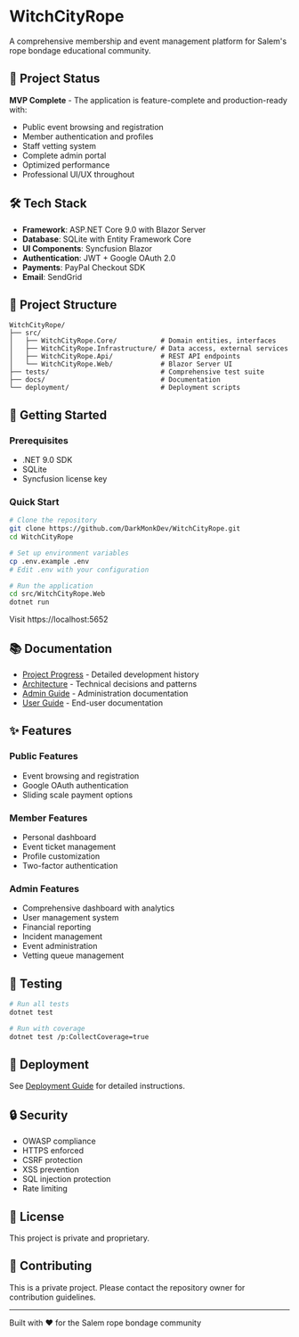 # WitchCityRope

A comprehensive membership and event management platform for Salem's rope bondage educational community.

## 🚀 Project Status

**MVP Complete** - The application is feature-complete and production-ready with:
- Public event browsing and registration
- Member authentication and profiles  
- Staff vetting system
- Complete admin portal
- Optimized performance
- Professional UI/UX throughout

## 🛠️ Tech Stack

- **Framework**: ASP.NET Core 9.0 with Blazor Server
- **Database**: SQLite with Entity Framework Core
- **UI Components**: Syncfusion Blazor
- **Authentication**: JWT + Google OAuth 2.0
- **Payments**: PayPal Checkout SDK
- **Email**: SendGrid

## 📁 Project Structure

```
WitchCityRope/
├── src/
│   ├── WitchCityRope.Core/           # Domain entities, interfaces
│   ├── WitchCityRope.Infrastructure/ # Data access, external services
│   ├── WitchCityRope.Api/            # REST API endpoints
│   └── WitchCityRope.Web/            # Blazor Server UI
├── tests/                            # Comprehensive test suite
├── docs/                             # Documentation
└── deployment/                       # Deployment scripts
```

## 🚀 Getting Started

### Prerequisites
- .NET 9.0 SDK
- SQLite
- Syncfusion license key

### Quick Start
```bash
# Clone the repository
git clone https://github.com/DarkMonkDev/WitchCityRope.git
cd WitchCityRope

# Set up environment variables
cp .env.example .env
# Edit .env with your configuration

# Run the application
cd src/WitchCityRope.Web
dotnet run
```

Visit https://localhost:5652

## 📚 Documentation

- [Project Progress](/docs/PROGRESS.md) - Detailed development history
- [Architecture](/docs/architecture/) - Technical decisions and patterns
- [Admin Guide](/docs/admin-guide/) - Administration documentation
- [User Guide](/docs/user-guide/) - End-user documentation

## ✨ Features

### Public Features
- Event browsing and registration
- Google OAuth authentication
- Sliding scale payment options

### Member Features
- Personal dashboard
- Event ticket management
- Profile customization
- Two-factor authentication

### Admin Features
- Comprehensive dashboard with analytics
- User management system
- Financial reporting
- Incident management
- Event administration
- Vetting queue management

## 🧪 Testing

```bash
# Run all tests
dotnet test

# Run with coverage
dotnet test /p:CollectCoverage=true
```

## 🚀 Deployment

See [Deployment Guide](/deployment/README.md) for detailed instructions.

## 🔒 Security

- OWASP compliance
- HTTPS enforced
- CSRF protection
- XSS prevention
- SQL injection protection
- Rate limiting

## 📄 License

This project is private and proprietary.

## 👥 Contributing

This is a private project. Please contact the repository owner for contribution guidelines.

---

Built with ❤️ for the Salem rope bondage community
